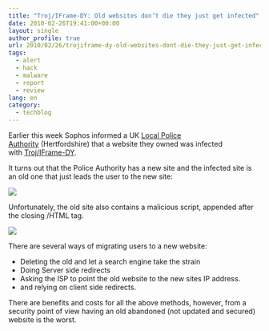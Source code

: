 ```yaml
---
title: "Troj/IFrame-DY: Old websites don’t die they just get infected"
date: 2010-02-26T19:41:00+00:00
layout: single
author_profile: true
url: 2010/02/26/trojiframe-dy-old-websites-dont-die-they-just-get-infected/
tags:
  - alert
  - hack
  - malware
  - report
  - review
lang: en
category: 
  - techblog
---
```

Earlier this week Sophos informed a UK [Local Police Authority](http://www.apa.police.uk/APA/About+Police+Authorities/) (Hertfordshire) that a website they owned was infected with [Troj/IFrame-DY](http://www.sophos.com/security/analyses/viruses-and-spyware/trojiframedy.html).

It turns out that the Police Authority has a new site and the infected site is an old one that just leads the user to the new site:

[![](http://4.bp.blogspot.com/_vaUVXcmC3OI/S4gcE6mm_SI/AAAAAAAABBU/bgLeC-EWRSw/s640/redirect.jpg)](http://4.bp.blogspot.com/_vaUVXcmC3OI/S4gcE6mm_SI/AAAAAAAABBU/bgLeC-EWRSw/s1600-h/redirect.jpg)

Unfortunately, the old site also contains a malicious script, appended after the closing /HTML tag.

[![](http://2.bp.blogspot.com/_vaUVXcmC3OI/S4gcHRmWBCI/AAAAAAAABBc/LGI0ktRiBjw/s400/src-big.jpg)](http://2.bp.blogspot.com/_vaUVXcmC3OI/S4gcHRmWBCI/AAAAAAAABBc/LGI0ktRiBjw/s1600-h/src-big.jpg)

There are several ways of migrating users to a new website:

  * Deleting the old and let a search engine take the strain
  * Doing Server side redirects
  * Asking the ISP to point the old website to the new sites IP address.
  * and relying on client side redirects.

There are benefits and costs for all the above methods, however, from a security point of view having an old abandoned (not updated and secured) website is the worst.